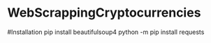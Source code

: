 # WebScrappingCryptocurrencies
 
#Installation
pip install beautifulsoup4
python -m pip install requests

